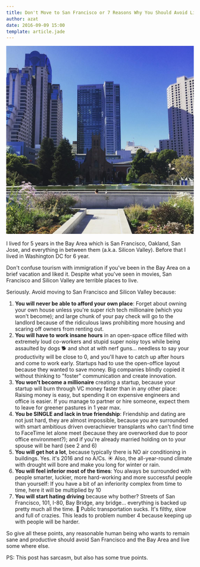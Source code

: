 ```yaml
---
title: Don't Move to San Francisco or 7 Reasons Why You Should Avoid Living in the Bay Area
author: azat
date: 2016-09-09 15:00
template: article.jade
---
```


![San Francisco, CA](I_hate_this_city____sanfrancisco__sanfran__sf__california.jpg)

I lived for 5 years in the Bay Area which is San Francisco, Oakland, San Jose, and everything in between them (a.k.a. Silicon Valley). Before that I lived in Washington DC for 6 year.

Don't confuse tourism with immigration if you've been in the Bay Area on a brief vacation and liked it. Despite what you've seen in movies, San Francisco and Silicon Valley are terrible places to live.

Seriously. Avoid moving to San Francisco and Silicon Valley because:

1. **You will never be able to afford your own place**: Forget about owning your own house unless you're super rich tech millionaire (which you won't become); and large chunk of your pay check will go to the landlord because of the ridiculous laws prohibiting more housing and scaring off owners from renting out.
1. **You will have to work insane hours** in an open-space office filled with extremely loud co-workers and stupid super noisy toys while being assaulted by dogs 🐕 and shot at with nerf guns... needless to say your productivity will be close to 0, and you'll have to catch up after hours and come to work early. Startups had to use the open-office layout because they wanted to save money. Big companies blindly copied it without thinking to "foster" communication and create innovation.
1. **You won't become a millionaire** creating a startup, because your startup will burn through VC money faster than in any other place: Raising money is easy, but spending it on expensive engineers and office is easier. If you manage to partner or hire someone, expect them to leave for greener pastures in 1 year max.
1. **You be SINGLE and lack in true friendship**: Friendship and dating are not just hard, they are almost impossible, because you are surrounded with smart ambitious driven overachiever transplants who can't find time to FaceTime let alone meet (because they are overworked due to poor office environment?); and if you're already married holding on to your spouse will be hard (see 2 and 6)
1. **You will get hot a lot**, because typically there is NO air conditioning in buildings. Yes. it's 2016 and no A/Cs. ☀️ Also, the all-year-round climate with drought will bore and make you long for winter or rain.
1. **You will feel inferior most of the times**: You always be surrounded with people smarter, luckier, more hard-working and more successful people than yourself: If you have a bit of an inferiority complex from time to time, here it will be multiplied by 10
1. **You will start hating driving** because why bother? Streets of San Francisco, 101, I-80, Bay Bridge, any bridge... everything is backed up pretty much all the time. 🚦 Public transportation sucks. It's filthy, slow and full of crazies. This leads to problem number 4 because keeping up with people will be harder.

So give all these points, any reasonable human being who wants to remain sane and productive should avoid San Francisco and the Bay Area and live some where else.

PS: This post has sarcasm, but also has some true points.
